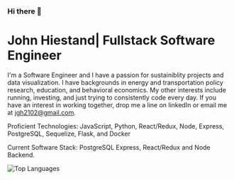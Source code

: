 ### Hi there 👋

# John Hiestand| Fullstack Software Engineer


I'm a Software Engineer and I have a passion for sustainiblity projects and data visualization. I have backgrounds in energy and transportation policy research, education, and behavioral economics. My other interests include running, investing, and just trying to consistently code every day. If you have an interest in working together, drop me a line on linkedIn or email me at jgh2102@gmail.com. 

Proficient Technologies: JavaScript, Python, React/Redux, Node, Express, PostgreSQL, Sequelize, Flask, and Docker

Current Software Stack: PostgreSQL Express, React/Redux and Node Backend.

![Top Languages](https://github-readme-stats.vercel.app/api/top-langs/?username=johnegus)

<!--
**johnegus/johnegus** is a ✨ _special_ ✨ repository because its `README.md` (this file) appears on your GitHub profile.

Here are some ideas to get you started:

- 🔭 I’m currently working on ...
- 🌱 I’m currently learning ...
- 👯 I’m looking to collaborate on ...
- 🤔 I’m looking for help with ...
- 💬 Ask me about ...
- 📫 How to reach me: ...
- 😄 Pronouns: ...
- ⚡ Fun fact: ...
-->
